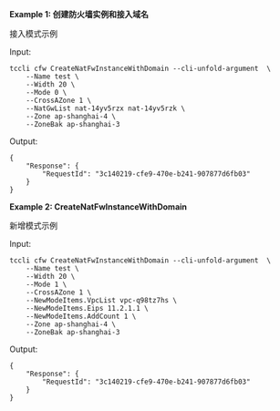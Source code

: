 **Example 1: 创建防火墙实例和接入域名**

接入模式示例

Input: 

```
tccli cfw CreateNatFwInstanceWithDomain --cli-unfold-argument  \
    --Name test \
    --Width 20 \
    --Mode 0 \
    --CrossAZone 1 \
    --NatGwList nat-14yv5rzx nat-14yv5rzk \
    --Zone ap-shanghai-4 \
    --ZoneBak ap-shanghai-3
```

Output: 
```
{
    "Response": {
        "RequestId": "3c140219-cfe9-470e-b241-907877d6fb03"
    }
}
```

**Example 2: CreateNatFwInstanceWithDomain**

新增模式示例

Input: 

```
tccli cfw CreateNatFwInstanceWithDomain --cli-unfold-argument  \
    --Name test \
    --Width 20 \
    --Mode 1 \
    --CrossAZone 1 \
    --NewModeItems.VpcList vpc-q98tz7hs \
    --NewModeItems.Eips 11.2.1.1 \
    --NewModeItems.AddCount 1 \
    --Zone ap-shanghai-4 \
    --ZoneBak ap-shanghai-3
```

Output: 
```
{
    "Response": {
        "RequestId": "3c140219-cfe9-470e-b241-907877d6fb03"
    }
}
```

